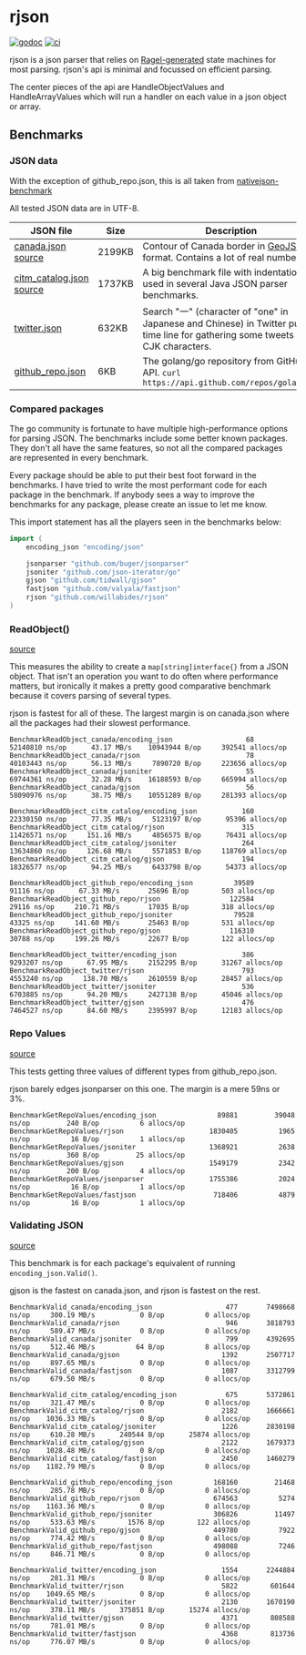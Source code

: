 # rjson

[![godoc](https://pkg.go.dev/badge/github.com/willabides/rjson.svg)](https://pkg.go.dev/github.com/willabides/rjson)
[![ci](https://github.com/WillAbides/rjson/workflows/ci/badge.svg?branch=main&event=push)](https://github.com/WillAbides/rjson/actions?query=workflow%3Aci+branch%3Amain+event%3Apush)

rjson is a json parser that relies on [Ragel-generated](http://www.colm.net/open-source/ragel/) state machines for most
parsing. rjson's api is minimal and focussed on efficient parsing.

The center pieces of the api are HandleObjectValues and HandleArrayValues which will run a handler on each value in a
json object or array.

## Benchmarks

### JSON data

With the exception of github_repo.json, this is all taken
from [nativejson-benchmark](https://github.com/miloyip/nativejson-benchmark)

All tested JSON data are in UTF-8.

JSON file   | Size | Description
------------|------|-----------------------
[canada.json](testdata/benchmark_data/canada.json) [source](https://github.com/mloskot/json_benchmark/blob/master/data/canada.json) | 2199KB | Contour of Canada border in [GeoJSON](http://geojson.org/) format. Contains a lot of real numbers.
[citm_catalog.json](testdata/benchmark_data/citm_catalog.json) [source](https://github.com/RichardHightower/json-parsers-benchmark/blob/master/data/citm_catalog.json) | 1737KB | A big benchmark file with indentation used in several Java JSON parser benchmarks.
[twitter.json](testdata/benchmark_data/twitter.json) | 632KB | Search "一" (character of "one" in Japanese and Chinese) in Twitter public time line for gathering some tweets with CJK characters.
[github_repo.json](testdata/benchmark_data/github_repo.json) | 6KB | The golang/go repository from GitHub's API. `curl https://api.github.com/repos/golang/go`

### Compared packages

The go community is fortunate to have multiple high-performance options for parsing JSON. The benchmarks include some
better known packages. They don't all have the same features, so not all the compared packages are represented in
every benchmark.

Every package should be able to put their best foot forward in the benchmarks. I have tried to write the most 
performant code for each package in the benchmark. If anybody sees a way to improve the benchmarks for any package, 
please create an issue to let me know.

This import statement has all the players seen in the benchmarks below:

```go
import (
	encoding_json "encoding/json"

	jsonparser "github.com/buger/jsonparser"
	jsoniter "github.com/json-iterator/go"
	gjson "github.com/tidwall/gjson"
	fastjson "github.com/valyala/fastjson"
	rjson "github.com/willabides/rjson"
)
```

### ReadObject()

[source](benchmarks/read_object.go)

This measures the ability to create a `map[string]interface{}` from a JSON object. That isn't an operation you want
to do often where performance matters, but ironically it makes a pretty good comparative benchmark because it covers
parsing of several types.

rjson is fastest for all of these. The largest margin is on canada.json where all the packages had their slowest
performance.

```
BenchmarkReadObject_canada/encoding_json         	      68	  52140810 ns/op	  43.17 MB/s	10943944 B/op	  392541 allocs/op
BenchmarkReadObject_canada/rjson                 	      78	  40103443 ns/op	  56.13 MB/s	 7890720 B/op	  223656 allocs/op
BenchmarkReadObject_canada/jsoniter              	      55	  69744361 ns/op	  32.28 MB/s	16188593 B/op	  665994 allocs/op
BenchmarkReadObject_canada/gjson                 	      56	  58090976 ns/op	  38.75 MB/s	10551289 B/op	  281393 allocs/op

BenchmarkReadObject_citm_catalog/encoding_json   	     160	  22330150 ns/op	  77.35 MB/s	 5123197 B/op	   95396 allocs/op
BenchmarkReadObject_citm_catalog/rjson           	     315	  11426571 ns/op	 151.16 MB/s	 4856575 B/op	   76431 allocs/op
BenchmarkReadObject_citm_catalog/jsoniter        	     264	  13634860 ns/op	 126.68 MB/s	 5571853 B/op	  118769 allocs/op
BenchmarkReadObject_citm_catalog/gjson           	     194	  18326577 ns/op	  94.25 MB/s	 6433798 B/op	   54373 allocs/op

BenchmarkReadObject_github_repo/encoding_json    	   39589	     91116 ns/op	  67.33 MB/s	   25696 B/op	     503 allocs/op
BenchmarkReadObject_github_repo/rjson            	  122584	     29116 ns/op	 210.71 MB/s	   17035 B/op	     318 allocs/op
BenchmarkReadObject_github_repo/jsoniter         	   79528	     43325 ns/op	 141.60 MB/s	   25463 B/op	     531 allocs/op
BenchmarkReadObject_github_repo/gjson            	  116310	     30788 ns/op	 199.26 MB/s	   22677 B/op	     122 allocs/op

BenchmarkReadObject_twitter/encoding_json        	     386	   9293207 ns/op	  67.95 MB/s	 2152295 B/op	   31267 allocs/op
BenchmarkReadObject_twitter/rjson                	     793	   4553240 ns/op	 138.70 MB/s	 2610559 B/op	   28457 allocs/op
BenchmarkReadObject_twitter/jsoniter             	     536	   6703885 ns/op	  94.20 MB/s	 2427138 B/op	   45046 allocs/op
BenchmarkReadObject_twitter/gjson                	     476	   7464527 ns/op	  84.60 MB/s	 2395997 B/op	   12183 allocs/op
```

### Repo Values

[source](benchmarks/repo_values.go)

This tests getting three values of different types from github_repo.json.

rjson barely edges jsonparser on this one. The margin is a mere 59ns or 3%.

```
BenchmarkGetRepoValues/encoding_json         	   89881	     39048 ns/op	     240 B/op	       6 allocs/op
BenchmarkGetRepoValues/rjson                 	 1830405	      1965 ns/op	      16 B/op	       1 allocs/op
BenchmarkGetRepoValues/jsoniter              	 1368921	      2638 ns/op	     360 B/op	      25 allocs/op
BenchmarkGetRepoValues/gjson                 	 1549179	      2342 ns/op	     200 B/op	       4 allocs/op
BenchmarkGetRepoValues/jsonparser            	 1755386	      2024 ns/op	      16 B/op	       1 allocs/op
BenchmarkGetRepoValues/fastjson              	  718406	      4879 ns/op	      16 B/op	       1 allocs/op
```

### Validating JSON

[source](benchmarks/valid.go)

This benchmark is for each package's equivalent of running `encoding_json.Valid()`.

gjson is the fastest on canada.json, and rjson is fastest on the rest.

```
BenchmarkValid_canada/encoding_json         	     477	   7498668 ns/op	 300.19 MB/s	       0 B/op	       0 allocs/op
BenchmarkValid_canada/rjson                 	     946	   3818793 ns/op	 589.47 MB/s	       0 B/op	       0 allocs/op
BenchmarkValid_canada/jsoniter              	     799	   4392695 ns/op	 512.46 MB/s	      64 B/op	       8 allocs/op
BenchmarkValid_canada/gjson                 	    1392	   2507717 ns/op	 897.65 MB/s	       0 B/op	       0 allocs/op
BenchmarkValid_canada/fastjson              	    1087	   3312799 ns/op	 679.50 MB/s	       0 B/op	       0 allocs/op

BenchmarkValid_citm_catalog/encoding_json   	     675	   5372861 ns/op	 321.47 MB/s	       0 B/op	       0 allocs/op
BenchmarkValid_citm_catalog/rjson           	    2182	   1666661 ns/op	1036.33 MB/s	       0 B/op	       0 allocs/op
BenchmarkValid_citm_catalog/jsoniter        	    1226	   2830198 ns/op	 610.28 MB/s	  240544 B/op	   25874 allocs/op
BenchmarkValid_citm_catalog/gjson           	    2122	   1679373 ns/op	1028.48 MB/s	       0 B/op	       0 allocs/op
BenchmarkValid_citm_catalog/fastjson        	    2450	   1460279 ns/op	1182.79 MB/s	       0 B/op	       0 allocs/op

BenchmarkValid_github_repo/encoding_json    	  168160	     21468 ns/op	 285.78 MB/s	       0 B/op	       0 allocs/op
BenchmarkValid_github_repo/rjson            	  674563	      5274 ns/op	1163.36 MB/s	       0 B/op	       0 allocs/op
BenchmarkValid_github_repo/jsoniter         	  306826	     11497 ns/op	 533.63 MB/s	    1576 B/op	     122 allocs/op
BenchmarkValid_github_repo/gjson            	  449780	      7922 ns/op	 774.42 MB/s	       0 B/op	       0 allocs/op
BenchmarkValid_github_repo/fastjson         	  498088	      7246 ns/op	 846.71 MB/s	       0 B/op	       0 allocs/op

BenchmarkValid_twitter/encoding_json        	    1554	   2244884 ns/op	 281.31 MB/s	       0 B/op	       0 allocs/op
BenchmarkValid_twitter/rjson                	    5822	    601644 ns/op	1049.65 MB/s	       0 B/op	       0 allocs/op
BenchmarkValid_twitter/jsoniter             	    2130	   1670190 ns/op	 378.11 MB/s	  375851 B/op	   15274 allocs/op
BenchmarkValid_twitter/gjson                	    4371	    808588 ns/op	 781.01 MB/s	       0 B/op	       0 allocs/op
BenchmarkValid_twitter/fastjson             	    4368	    813736 ns/op	 776.07 MB/s	       0 B/op	       0 allocs/op
```
